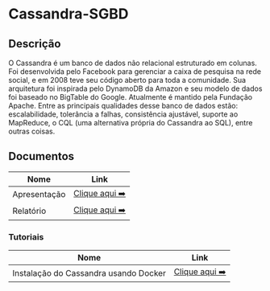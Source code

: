 # Cassandra-SGBD

## Descrição

O Cassandra é um banco de dados não relacional estruturado em colunas. Foi desenvolvida pelo Facebook para gerenciar a caixa de pesquisa na rede social, e em 2008 teve seu código aberto para toda a comunidade. Sua arquitetura foi inspirada pelo DynamoDB da Amazon e seu modelo de dados foi baseado no BigTable do Google. Atualmente é mantido pela Fundação Apache.
Entre as principais qualidades desse banco de dados estão: escalabilidade, tolerância a falhas, consistência ajustável, suporte ao MapReduce, o CQL (uma alternativa própria do Cassandra ao SQL), entre outras coisas.


## Documentos

| Nome          | Link                                                                                       |
| --------------| ------------------------------------------------------------------------------------------ |
| Apresentação  | [Clique aqui ➡️](docs/doc-iteracao.md)                                                     |
| Relatório     | [Clique aqui ➡️](docs/doc-visao.md)                                                        |


### Tutoriais

| Nome                             | Link                                                  |
| -------------------------------- | ----------------------------------------------------  |
| Instalação do Cassandra usando Docker | [Clique aqui ➡️](tutorial-cassandra.md)         |
